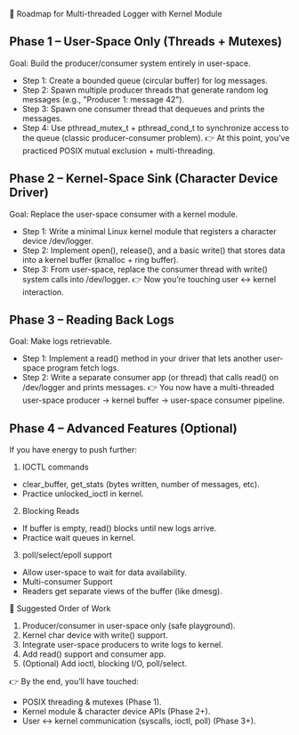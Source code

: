 🚀 Roadmap for Multi-threaded Logger with Kernel Module

## Phase 1 – User-Space Only (Threads + Mutexes)
Goal: Build the producer/consumer system entirely in user-space.
* Step 1: Create a bounded queue (circular buffer) for log messages.
* Step 2: Spawn multiple producer threads that generate random log messages (e.g., "Producer 1: message 42").
* Step 3: Spawn one consumer thread that dequeues and prints the messages.
* Step 4: Use pthread_mutex_t + pthread_cond_t to synchronize access to the queue (classic producer-consumer problem).
👉 At this point, you’ve practiced POSIX mutual exclusion + multi-threading.

## Phase 2 – Kernel-Space Sink (Character Device Driver)
Goal: Replace the user-space consumer with a kernel module.
* Step 1: Write a minimal Linux kernel module that registers a character device /dev/logger.
* Step 2: Implement open(), release(), and a basic write() that stores data into a kernel buffer (kmalloc + ring buffer).
* Step 3: From user-space, replace the consumer thread with write() system calls into /dev/logger.
👉 Now you’re touching user ↔ kernel interaction.

## Phase 3 – Reading Back Logs
Goal: Make logs retrievable.
* Step 1: Implement a read() method in your driver that lets another user-space program fetch logs.
* Step 2: Write a separate consumer app (or thread) that calls read() on /dev/logger and prints messages.
👉 You now have a multi-threaded user-space producer → kernel buffer → user-space consumer pipeline.

## Phase 4 – Advanced Features (Optional)
If you have energy to push further:
1. IOCTL commands
* clear_buffer, get_stats (bytes written, number of messages, etc).
* Practice unlocked_ioctl in kernel.
2. Blocking Reads
* If buffer is empty, read() blocks until new logs arrive.
* Practice wait queues in kernel.
3. poll/select/epoll support
* Allow user-space to wait for data availability.
* Multi-consumer Support
* Readers get separate views of the buffer (like dmesg).

📌 Suggested Order of Work
1. Producer/consumer in user-space only (safe playground).
2. Kernel char device with write() support.
3. Integrate user-space producers to write logs to kernel.
4. Add read() support and consumer app.
5. (Optional) Add ioctl, blocking I/O, poll/select.

👉 By the end, you’ll have touched:
* POSIX threading & mutexes (Phase 1).
* Kernel module & character device APIs (Phase 2+).
* User ↔ kernel communication (syscalls, ioctl, poll) (Phase 3+).

